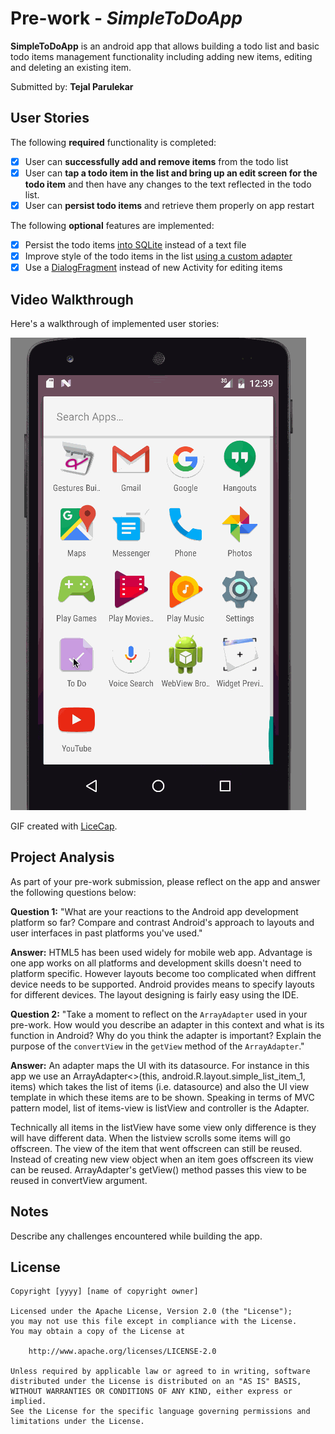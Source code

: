 # Pre-work - *SimpleToDoApp*

**SimpleToDoApp** is an android app that allows building a todo list and basic todo items management functionality including adding new items, editing and deleting an existing item.

Submitted by: **Tejal Parulekar**

## User Stories

The following **required** functionality is completed:

* [x] User can **successfully add and remove items** from the todo list
* [x] User can **tap a todo item in the list and bring up an edit screen for the todo item** and then have any changes to the text reflected in the todo list.
* [x] User can **persist todo items** and retrieve them properly on app restart

The following **optional** features are implemented:

* [x] Persist the todo items [into SQLite](http://guides.codepath.com/android/Persisting-Data-to-the-Device#sqlite) instead of a text file
* [x] Improve style of the todo items in the list [using a custom adapter](http://guides.codepath.com/android/Using-an-ArrayAdapter-with-ListView)
* [x] Use a [DialogFragment](http://guides.codepath.com/android/Using-DialogFragment) instead of new Activity for editing items

## Video Walkthrough

Here's a walkthrough of implemented user stories:

<img src='https://github.com/tejaldev/SimpleToDoApp/blob/master/ToDoList.gif' title='Video Walkthrough' width='' alt='Video Walkthrough' />

GIF created with [LiceCap](http://www.cockos.com/licecap/).

## Project Analysis

As part of your pre-work submission, please reflect on the app and answer the following questions below:

**Question 1:** "What are your reactions to the Android app development platform so far? Compare and contrast Android's approach to layouts and user interfaces in past platforms you've used."

**Answer:** HTML5 has been used widely for mobile web app. Advantage is one app works on all platforms and development skills doesn't need to platform specific. However layouts become too complicated when diffrent device needs to be supported. Android provides means to specify layouts for different devices. The layout designing is fairly easy using the IDE. 

**Question 2:** "Take a moment to reflect on the `ArrayAdapter` used in your pre-work. How would you describe an adapter in this context and what is its function in Android? Why do you think the adapter is important? Explain the purpose of the `convertView` in the `getView` method of the `ArrayAdapter`."

**Answer:** An adapter maps the UI with its datasource. For instance in this app we use an ArrayAdapter<>(this, android.R.layout.simple_list_item_1, items) which takes the list of items (i.e. datasource) and also the UI view template in which these items are to be shown. Speaking in terms of MVC pattern model, list of items-view is listView and controller is the Adapter. 

Technically all items in the listView have some view only difference is they will have different data. When the listview scrolls some items will go offscreen. The view of the item that went offscreen can still be reused. Instead of creating new view object when an item goes offscreen its view can be reused. ArrayAdapter's getView() method passes this view to be reused in convertView argument.

## Notes

Describe any challenges encountered while building the app.

## License

    Copyright [yyyy] [name of copyright owner]

    Licensed under the Apache License, Version 2.0 (the "License");
    you may not use this file except in compliance with the License.
    You may obtain a copy of the License at

        http://www.apache.org/licenses/LICENSE-2.0

    Unless required by applicable law or agreed to in writing, software
    distributed under the License is distributed on an "AS IS" BASIS,
    WITHOUT WARRANTIES OR CONDITIONS OF ANY KIND, either express or implied.
    See the License for the specific language governing permissions and
    limitations under the License.
